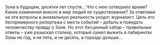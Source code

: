 <!--2016-11-28 21:46:02-->
Зона в будущем, десятки лет спустя… Что с нею сотворило время? Какие изменения внесло в мир людей ее существование? За ответами на эти вопросы в аномальную реальность уходит журналист. Цель его беспримерного репортажа с места событий – добыть и поведать человечеству правду о Зоне. Но этот бесценный хабар – правильные ответы – уже разыскал сталкер, который сумел выжить в лабиринтах Зоны не год, и не пять, и не десять, а гораздо дольше…